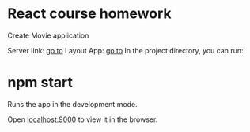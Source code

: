 <h1>React course homework</h1>
<p>
Create Movie application
</p>
Server link: <a href="https://github.com/VarvaraZadnepriak/MoviesAPI.ReactJS">go to</a>
Layout App: <a href="https://projects.invisionapp.com/share/F9VXQ7IMZGY#/screens/406802250">go to</a>
In the project directory, you can run:

<h1>npm start</h1>
Runs the app in the development mode.
<p>
Open <a href="http://localhost:9000">localhost:9000</a> to view it in the browser.
</p>
